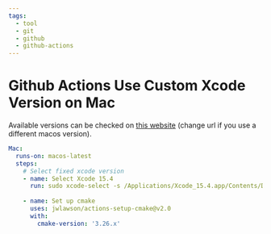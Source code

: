```yaml
---
tags:
  - tool
  - git
  - github
  - github-actions
---
```

# Github Actions Use Custom Xcode Version on Mac

Available versions can be checked on [this website](https://github.com/actions/runner-images/blob/main/images/macos/macos-14-Readme.md#xcode) (change url if you use a different macos version).

```yml
Mac:  
  runs-on: macos-latest  
  steps:  
    # Select fixed xcode version  
    - name: Select Xcode 15.4  
      run: sudo xcode-select -s /Applications/Xcode_15.4.app/Contents/Developer
      
    - name: Set up cmake  
      uses: jwlawson/actions-setup-cmake@v2.0  
      with:  
        cmake-version: '3.26.x'  
```
